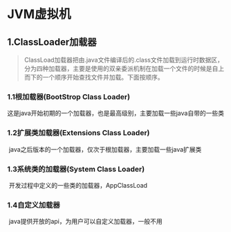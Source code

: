 # JVM虚拟机

## 1.ClassLoader加载器

> ​	ClassLoad加载器把由.java文件编译后的.class文件加载到运行时数据区，分为四种加载器，主要是使用的双亲委派机制在加载一个文件的时候是自上而下的一个顺序开始查找文件并加载。下面按顺序。

### 1.1根加载器(BootStrop Class Loader)

​	这是java开始初期的一个加载器，也是最高级别，主要加载一些java自带的一些类

### 1.2扩展类加载器(Extensions Class Loader)

​	java之后版本的一个加载器，仅次于根加载器，主要加载一些java扩展类

### 1.3系统类的加载器(System Class Loader)

​	开发过程中定义的一些类的加载器，AppClassLoad

### 1.4自定义加载器

​	java提供开放的api，为用户可以自定义加载器，一般不用